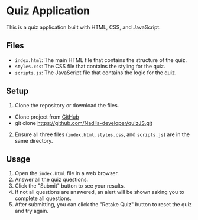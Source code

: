 # Quiz Application

This is a quiz application built with HTML, CSS, and JavaScript.

## Files 
- `index.html`: The main HTML file that contains the structure of the quiz.
- `styles.css`: The CSS file that contains the styling for the quiz.
- `scripts.js`: The JavaScript file that contains the logic for the quiz.

## Setup
1. Clone the repository or download the files.
- Clone project from [GitHub](https://github.com/Nadiia-developer/quizJS.git)
- git clone https://github.com/Nadiia-developer/quizJS.git

2. Ensure all three files (`index.html`, `styles.css`, and `scripts.js`) are in the same directory.

## Usage
1. Open the `index.html` file in a web browser.
2. Answer all the quiz questions.
3. Click the "Submit" button to see your results.
4. If not all questions are answered, an alert will be shown asking you to complete all questions.
5. After submitting, you can click the "Retake Quiz" button to reset the quiz and try again.